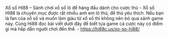 Xổ số HI88 – Sảnh chơi xổ số lô đề hàng đầu dành cho cược thủ - Xổ số HI88 là chuyên mục được rất nhiều anh em lô thủ, đề thủ yêu thích. Nếu bạn là fan của xổ số và muốn làm giàu từ xổ số thì không nên bỏ qua sảnh game này. Cùng Hi88 đọc bài viết dưới đây để biết tựa game cá cược này có điểm gì mà hấp dẫn người chơi đến thế. - https://hi88c.us/xo-so-hi88/
